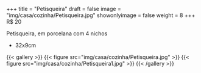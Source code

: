 +++
title = "Petisqueira"
draft = false
image = "img/casa/cozinha/Petisqueira.jpg"
showonlyimage = false
weight = 8
+++
<span class="price">R$ 20</span>

<!--more-->

Petisqueira, em porcelana com 4 nichos

- 32x9cm


{{< gallery >}}
{{< figure src="img/casa/cozinha/Petisqueira.jpg" >}}
{{< figure src="img/casa/cozinha/Petisqueira1.jpg" >}}
{{< /gallery >}}
